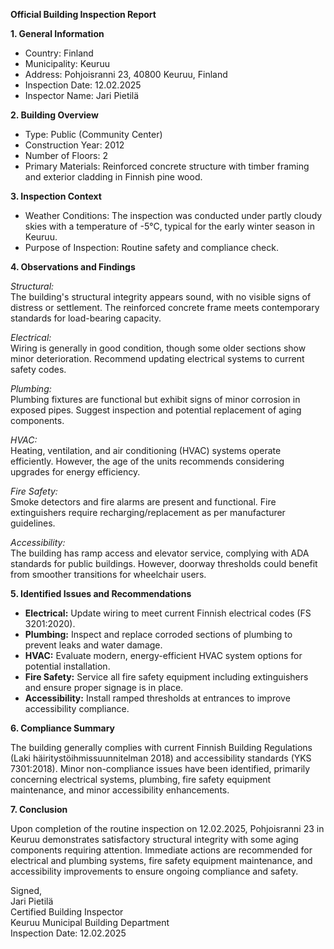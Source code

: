 **Official Building Inspection Report**

**1. General Information**

- Country: Finland  
- Municipality: Keuruu  
- Address: Pohjoisranni 23, 40800 Keuruu, Finland  
- Inspection Date: 12.02.2025  
- Inspector Name: Jari Pietilä

**2. Building Overview**

- Type: Public (Community Center)  
- Construction Year: 2012  
- Number of Floors: 2  
- Primary Materials: Reinforced concrete structure with timber framing and exterior cladding in Finnish pine wood.

**3. Inspection Context**

- Weather Conditions: The inspection was conducted under partly cloudy skies with a temperature of -5°C, typical for the early winter season in Keuruu.  
- Purpose of Inspection: Routine safety and compliance check.

**4. Observations and Findings**

*Structural:*  
The building's structural integrity appears sound, with no visible signs of distress or settlement. The reinforced concrete frame meets contemporary standards for load-bearing capacity.

*Electrical:*  
Wiring is generally in good condition, though some older sections show minor deterioration. Recommend updating electrical systems to current safety codes.

*Plumbing:*  
Plumbing fixtures are functional but exhibit signs of minor corrosion in exposed pipes. Suggest inspection and potential replacement of aging components.

*HVAC:*  
Heating, ventilation, and air conditioning (HVAC) systems operate efficiently. However, the age of the units recommends considering upgrades for energy efficiency.

*Fire Safety:*  
Smoke detectors and fire alarms are present and functional. Fire extinguishers require recharging/replacement as per manufacturer guidelines.

*Accessibility:*  
The building has ramp access and elevator service, complying with ADA standards for public buildings. However, doorway thresholds could benefit from smoother transitions for wheelchair users.

**5. Identified Issues and Recommendations**

- **Electrical:** Update wiring to meet current Finnish electrical codes (FS 3201:2020).  
- **Plumbing:** Inspect and replace corroded sections of plumbing to prevent leaks and water damage.  
- **HVAC:** Evaluate modern, energy-efficient HVAC system options for potential installation.  
- **Fire Safety:** Service all fire safety equipment including extinguishers and ensure proper signage is in place.  
- **Accessibility:** Install ramped thresholds at entrances to improve accessibility compliance.

**6. Compliance Summary**

The building generally complies with current Finnish Building Regulations (Laki häiritystöihmissuunnitelman 2018) and accessibility standards (YKS 7301:2018). Minor non-compliance issues have been identified, primarily concerning electrical systems, plumbing, fire safety equipment maintenance, and minor accessibility enhancements.

**7. Conclusion**

Upon completion of the routine inspection on 12.02.2025, Pohjoisranni 23 in Keuruu demonstrates satisfactory structural integrity with some aging components requiring attention. Immediate actions are recommended for electrical and plumbing systems, fire safety equipment maintenance, and accessibility improvements to ensure ongoing compliance and safety.

Signed,  
Jari Pietilä  
Certified Building Inspector  
Keuruu Municipal Building Department  
Inspection Date: 12.02.2025
